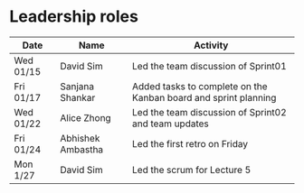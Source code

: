 # Leadership roles

| Date      | Name              | Activity                                                        |
|-----------|-------------------|-----------------------------------------------------------------|
| Wed 01/15 | David Sim         | Led the team discussion of Sprint01                             |
| Fri 01/17 | Sanjana Shankar   | Added tasks to complete on the Kanban board and sprint planning |
| Wed 01/22 | Alice Zhong       | Led the team discussion of Sprint02 and team updates            |
| Fri 01/24 | Abhishek Ambastha | Led the first retro on Friday                                   |
| Mon 1/27  | David Sim         | Led the scrum for Lecture 5                                     |
